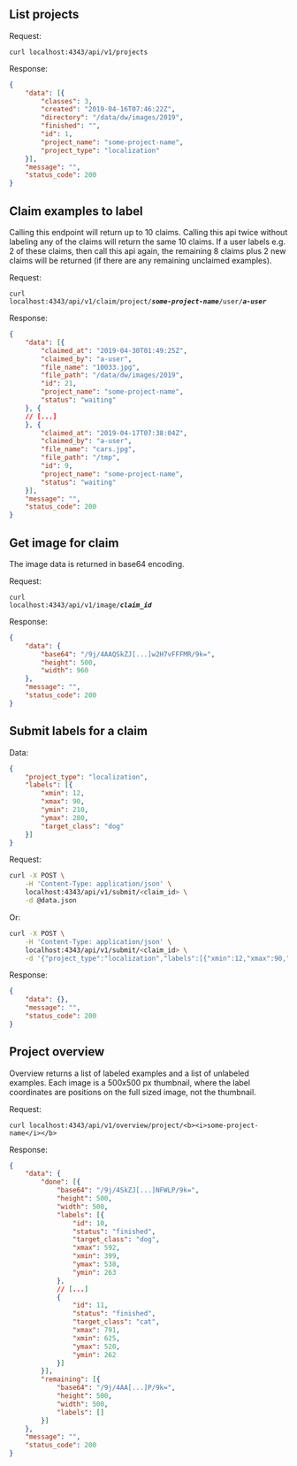 ## List projects

Request:

`curl localhost:4343/api/v1/projects`

Response:

```json
{
	"data": [{
		"classes": 3,
		"created": "2019-04-16T07:46:22Z",
		"directory": "/data/dw/images/2019",
		"finished": "",
		"id": 1,
		"project_name": "some-project-name",
		"project_type": "localization"
	}],
	"message": "",
	"status_code": 200
}
```

## Claim examples to label

Calling this endpoint will return up to 10 claims. Calling this api twice without 
labeling any of the claims will return the same 10 claims. If a user labels e.g. 2
of these claims, then call this api again, the remaining 8 claims plus 2 new claims
will be returned (if there are any remaining unclaimed examples).

Request:

<code>curl localhost:4343/api/v1/claim/project/<b><i>some-project-name</i></b>/user/<b><i>a-user</i></b></code>

Response:

```json
{
	"data": [{
		"claimed_at": "2019-04-30T01:49:25Z",
		"claimed_by": "a-user",
		"file_name": "10033.jpg",
		"file_path": "/data/dw/images/2019",
		"id": 21,
		"project_name": "some-project-name",
		"status": "waiting"
	}, {
	// [...]
	}, {
		"claimed_at": "2019-04-17T07:38:04Z",
		"claimed_by": "a-user",
		"file_name": "cars.jpg",
		"file_path": "/tmp",
		"id": 9,
		"project_name": "some-project-name",
		"status": "waiting"
	}],
	"message": "",
	"status_code": 200
}
```

## Get image for claim

The image data is returned in base64 encoding.

Request:

<code>curl localhost:4343/api/v1/image/<b><i>claim_id</i></b></code>

Response:

```json
{
	"data": {
		"base64": "/9j/4AAQSkZJ[...]w2H7vFFFMR/9k=",
		"height": 500,
		"width": 960
	},
	"message": "",
	"status_code": 200
}
```

## Submit labels for a claim

Data:

```json
{
	"project_type": "localization",
	"labels": [{
		"xmin": 12,
		"xmax": 90,
		"ymin": 210,
		"ymax": 280,
		"target_class": "dog"
	}]
}
```

Request:

```bash
curl -X POST \
    -H 'Content-Type: application/json' \
	localhost:4343/api/v1/submit/<claim_id> \
	-d @data.json
```

Or: 

```bash
curl -X POST \
    -H 'Content-Type: application/json' \
	localhost:4343/api/v1/submit/<claim_id> \
	-d '{"project_type":"localization","labels":[{"xmin":12,"xmax":90,"ymin":210,"ymax":280,"target_class":"dog"}]}'
```

Response:

```json
{
	"data": {},
	"message": "",
	"status_code": 200
}
```

## Project overview

Overview returns a list of labeled examples and a list of unlabeled examples. Each image is a 500x500 px 
thumbnail, where the label coordinates are positions on the full sized image, not the thumbnail.

Request:

`curl localhost:4343/api/v1/overview/project/<b><i>some-project-name</i></b>`

Response:

```json
{
	"data": {
		"done": [{
			"base64": "/9j/4SkZJ[...]NFWLP/9k=",
			"height": 500,
			"width": 500,
			"labels": [{
				"id": 10,
				"status": "finished",
				"target_class": "dog",
				"xmax": 592,
				"xmin": 399,
				"ymax": 538,
				"ymin": 263
			}, 
			// [...]
			{
				"id": 11,
				"status": "finished",
				"target_class": "cat",
				"xmax": 791,
				"xmin": 625,
				"ymax": 520,
				"ymin": 262
			}]
		}],
		"remaining": [{
			"base64": "/9j/4AA[...]P/9k=",
			"height": 500,
			"width": 500,
			"labels": []
		}]
	},
	"message": "",
	"status_code": 200
}
```
